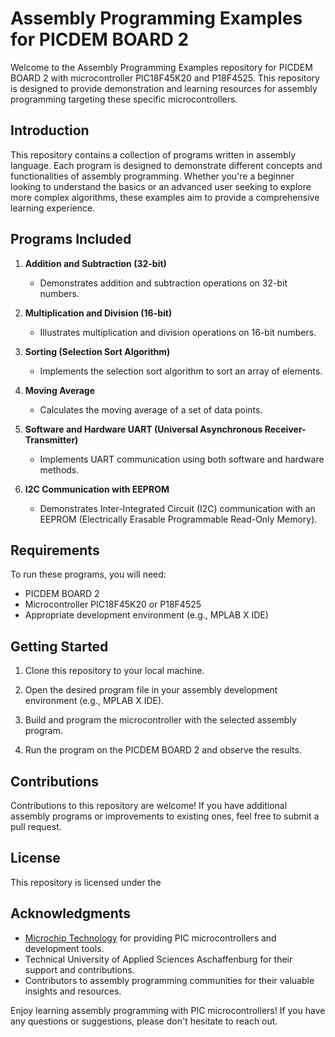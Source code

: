 # Assembly Programming Examples for PICDEM BOARD 2

Welcome to the Assembly Programming Examples repository for PICDEM BOARD 2 with microcontroller PIC18F45K20 and P18F4525. This repository is designed to provide demonstration and learning resources for assembly programming targeting these specific microcontrollers.

## Introduction

This repository contains a collection of programs written in assembly language. Each program is designed to demonstrate different concepts and functionalities of assembly programming. Whether you're a beginner looking to understand the basics or an advanced user seeking to explore more complex algorithms, these examples aim to provide a comprehensive learning experience.

## Programs Included

1. **Addition and Subtraction (32-bit)**
   - Demonstrates addition and subtraction operations on 32-bit numbers.

2. **Multiplication and Division (16-bit)**
   - Illustrates multiplication and division operations on 16-bit numbers.

3. **Sorting (Selection Sort Algorithm)**
   - Implements the selection sort algorithm to sort an array of elements.

4. **Moving Average**
   - Calculates the moving average of a set of data points.

5. **Software and Hardware UART (Universal Asynchronous Receiver-Transmitter)**
   - Implements UART communication using both software and hardware methods.

6. **I2C Communication with EEPROM**
   - Demonstrates Inter-Integrated Circuit (I2C) communication with an EEPROM (Electrically Erasable Programmable Read-Only Memory).

## Requirements

To run these programs, you will need:
- PICDEM BOARD 2
- Microcontroller PIC18F45K20 or P18F4525
- Appropriate development environment (e.g., MPLAB X IDE)

## Getting Started

1. Clone this repository to your local machine.

2. Open the desired program file in your assembly development environment (e.g., MPLAB X IDE).

3. Build and program the microcontroller with the selected assembly program.

4. Run the program on the PICDEM BOARD 2 and observe the results.

## Contributions

Contributions to this repository are welcome! If you have additional assembly programs or improvements to existing ones, feel free to submit a pull request.

## License

This repository is licensed under the 

## Acknowledgments

- [Microchip Technology](https://www.microchip.com/) for providing PIC microcontrollers and development tools.
- Technical University of Applied Sciences Aschaffenburg for their support and contributions.
- Contributors to assembly programming communities for their valuable insights and resources.

Enjoy learning assembly programming with PIC microcontrollers! If you have any questions or suggestions, please don't hesitate to reach out.
